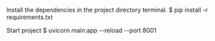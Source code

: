 Install the dependencies in the project directory terminal.
$ pip install -r requirements.txt

Start project
$ uvicorn main:app --reload --port 8001